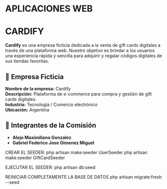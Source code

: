 # APLICACIONES WEB
# CARDIFY

**Cardify**   es una empresa ficticia dedicada a la venta de gift cards digitales a través de una plataforma web. Nuestro objetivo es brindar a los usuarios una experiencia rápida y sencilla para adquirir y regalar códigos digitales de sus tiendas favoritas.

## 💼 Empresa Ficticia

**Nombre de la empresa:** Cardify  
**Descripción:** Plataforma de e-commerce para compra y gestión de gift cards digitales.  
**Industria:** Tecnología / Comercio electrónico  
**Ubicación:** Argentina 

## 👥 Integrantes de la Comisión

- **Alejo Maximiliano Gonzalez**  
- **Gabriel Federico Jose Gimenez Miguel**

CREAR EL SEEDER:
php artisan make:seeder UserSeeder
php artisan make:seeder GiftCardSeeder

EJECUTAR EL SEEDER:
php artisan db:seed

REINICIAR COMPLETAMENTE LA BASE DE DATOS
php artisan migrate:fresh --seed
